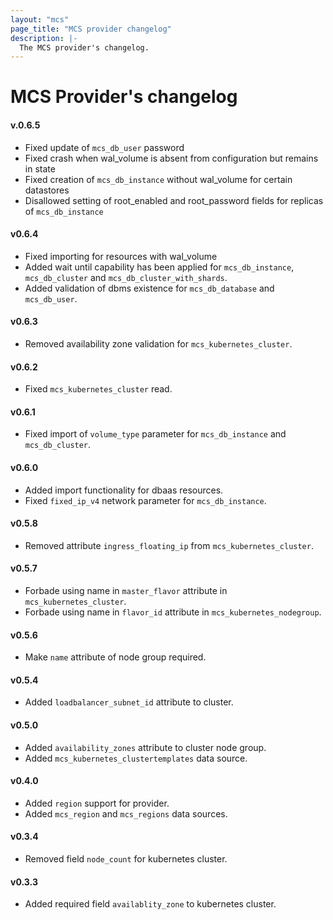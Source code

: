 ```yaml
---
layout: "mcs"
page_title: "MCS provider changelog"
description: |-
  The MCS provider's changelog.
---
```


# MCS Provider's changelog

#### v.0.6.5
- Fixed update of `mcs_db_user` password
- Fixed crash when wal_volume is absent from configuration but remains in state
- Fixed creation of `mcs_db_instance` without wal_volume for certain datastores
- Disallowed setting of root_enabled and root_password fields for replicas of `mcs_db_instance`

#### v0.6.4
- Fixed importing for resources with wal_volume
- Added wait until capability has been applied for `mcs_db_instance`, `mcs_db_cluster` and `mcs_db_cluster_with_shards`.
- Added validation of dbms existence for `mcs_db_database` and `mcs_db_user`.

#### v0.6.3
- Removed availability zone validation for `mcs_kubernetes_cluster`.

#### v0.6.2
- Fixed `mcs_kubernetes_cluster` read.

#### v0.6.1
- Fixed import of `volume_type` parameter for `mcs_db_instance` and `mcs_db_cluster`.

#### v0.6.0
- Added import functionality for dbaas resources.
- Fixed `fixed_ip_v4` network parameter for `mcs_db_instance`.

#### v0.5.8
- Removed attribute `ingress_floating_ip` from `mcs_kubernetes_cluster`. 

#### v0.5.7
- Forbade using name in `master_flavor` attribute in `mcs_kubernetes_cluster`.
- Forbade using name in `flavor_id` attribute in `mcs_kubernetes_nodegroup`.

#### v0.5.6
- Make `name` attribute of node group required.

#### v0.5.4
- Added `loadbalancer_subnet_id` attribute to cluster.

#### v0.5.0
- Added `availability_zones` attribute to cluster node group.
- Added `mcs_kubernetes_clustertemplates` data source.

#### v0.4.0
- Added `region` support for provider.
- Added `mcs_region` and `mcs_regions` data sources.

#### v0.3.4
- Removed field `node_count` for kubernetes cluster.

#### v0.3.3
- Added required field `availablity_zone` to kubernetes cluster.